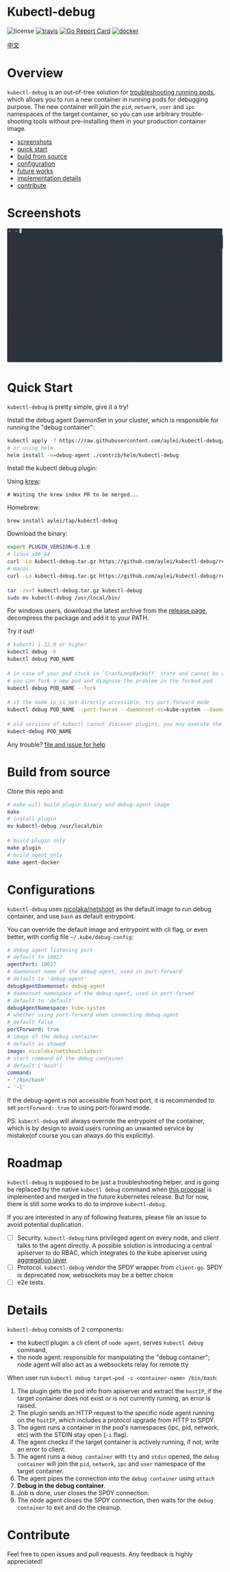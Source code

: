 # Kubectl-debug

![license](https://img.shields.io/hexpm/l/plug.svg)
[![travis](https://travis-ci.org/aylei/kubectl-debug.svg?branch=master)](https://travis-ci.org/aylei/kubectl-debug)
[![Go Report Card](https://goreportcard.com/badge/github.com/aylei/kubectl-debug)](https://goreportcard.com/report/github.com/aylei/kubectl-debug)
[![docker](https://img.shields.io/docker/pulls/aylei/debug-agent.svg)](https://hub.docker.com/r/aylei/debug-agent)

[中文](./docs/zh-cn.md)

# Overview

`kubectl-debug` is an out-of-tree solution for [troubleshooting running pods](https://github.com/kubernetes/community/blob/master/contributors/design-proposals/node/troubleshoot-running-pods.md), which allows you to run a new container in running pods for debugging purpose. The new container will join the `pid`, `network`, `user` and `ipc` namespaces of the target container, so you can use arbitrary trouble-shooting tools without pre-installing them in your production container image.

- [screenshots](#screenshots)
- [quick start](#quick-start)
- [build from source](#build-from-source)
- [configuration](#configurations)
- [future works](#future-works)
- [implementation details](#details)
- [contribute](#contribute)

# Screenshots

![gif](./docs/kube-debug.gif)

# Quick Start

`kubectl-debug` is pretty simple, give it a try!

Install the debug agent DaemonSet in your cluster, which is responsible for running the "debug container":

```bash
kubectl apply -f https://raw.githubusercontent.com/aylei/kubectl-debug/master/scripts/agent_daemonset.yml
# or using helm
helm install -n=debug-agent ./contrib/helm/kubectl-debug
```

Install the kubectl debug plugin:

Using [krew](https://github.com/kubernetes-sigs/krew):
```shell
# Waiting the krew index PR to be merged...
```

Homebrew:
```shell
brew install aylei/tap/kubectl-debug
```

Download the binary:
```bash
export PLUGIN_VERSION=0.1.0
# linux x86_64
curl -Lo kubectl-debug.tar.gz https://github.com/aylei/kubectl-debug/releases/download/v${PLUGIN_VERSION}/kubectl-debug_${PLUGIN_VERSION}_linux_amd64.tar.gz
# macos
curl -Lo kubectl-debug.tar.gz https://github.com/aylei/kubectl-debug/releases/download/v${PLUGIN_VERSION}/kubectl-debug_${PLUGIN_VERSION}_darwin_amd64.tar.gz

tar -zxvf kubectl-debug.tar.gz kubectl-debug
sudo mv kubectl-debug /usr/local/bin/
```

For windows users, download the latest archive from the [release page](https://github.com/aylei/kubectl-debug/releases/tag/v0.1.0), decompress the package and add it to your PATH.

Try it out!
```bash
# kubectl 1.12.0 or higher
kubectl debug -h
kubectl debug POD_NAME

# in case of your pod stuck in `CrashLoopBackoff` state and cannot be connected to,
# you can fork a new pod and diagnose the problem in the forked pod
kubectl debug POD_NAME --fork

# if the node ip is not directly accessible, try port-forward mode
kubectl debug POD_NAME --port-fowrad --daemonset-ns=kube-system --daemonset-name=debug-agent

# old versions of kubectl cannot discover plugins, you may execute the binary directly
kubect-debug POD_NAME

```

Any trouble? [file and issue for help](https://github.com/aylei/kubectl-debug/issues/new)

# Build from source

Clone this repo and:
```bash
# make will build plugin binary and debug-agent image
make
# install plugin
mv kubectl-debug /usr/local/bin

# build plugin only
make plugin
# build agent only
make agent-docker
```

# Configurations

`kubectl-debug` uses [nicolaka/netshoot](https://github.com/nicolaka/netshoot) as the default image to run debug container, and use `bash` as default entrypoint.

You can override the default image and entrypoint with cli flag, or even better, with config file `~/.kube/debug-config`:

```yaml
# debug agent listening port
# default to 10027
agentPort: 10027
# daemonset name of the debug-agent, used in port-forward
# default to 'debug-agent'
debugAgentDaemonset: debug-agent
# daemonset namespace of the debug-agent, used in port-forwad
# default to 'default'
debugAgentNamespace: kube-system
# whether using port-forward when connecting debug-agent
# default false
portForward: true
# image of the debug container
# default as showed
image: nicolaka/netshoot:latest
# start command of the debug container
# default ['bash']
command:
- '/bin/bash'
- '-l'
```

If the debug-agent is not accessible from host port, it is recommended to set `portForward: true` to using port-forawrd mode.

PS: `kubectl-debug` will always override the entrypoint of the container, which is by design to avoid users running an unwanted service by mistake(of course you can always do this explicitly).

# Roadmap

`kubectl-debug` is supposed to be just a troubleshooting helper, and is going be replaced by the native `kubectl debug` command when [this proposal](https://github.com/kubernetes/community/blob/master/contributors/design-proposals/node/troubleshoot-running-pods.md) is implemented and merged in the future kubernetes release. But for now, there is still some works to do to improve `kubectl-debug`.

If you are interested in any of following features, please file an issue to avoid potential duplication.

- [ ] Security. `kubectl-debug` runs privileged agent on every node, and client talks to the agent directly. A possible solution is introducing a central apiserver to do RBAC, which integrates to the kube apiserver using [aggregation layer](https://kubernetes.io/docs/concepts/extend-kubernetes/api-extension/apiserver-aggregation/)
- [ ] Protocol. `kubectl-debug` vendor the SPDY wrapper from `client-go`. SPDY is deprecated now, websockets may be a better choice
- [ ] e2e tests.

# Details

`kubectl-debug` consists of 2 components:

* the kubectl plugin: a cli client of `node agent`, serves `kubectl debug` command, 
* the node agent: responsible for manipulating the "debug container"; node agent will also act as a websockets relay for remote tty

When user run `kubectl debug target-pod -c <container-name> /bin/bash`:

1. The plugin gets the pod info from apiserver and extract the `hostIP`, if the target container does not exist or is not currently running, an error is raised.
2. The plugin sends an HTTP request to the specific node agent running on the `hostIP`, which includes a protocol upgrade from HTTP to SPDY.
3. The agent runs a container in the pod's namespaces (ipc, pid, network, etc) with the STDIN stay open (`-i` flag).
4. The agent checks if the target container is actively running, if not, write an error to client.
5. The agent runs a `debug container` with `tty` and `stdin` opened, the `debug container` will join the `pid`, `network`, `ipc` and `user` namespace of the target container.
6. The agent pipes the connection into the `debug container` using `attach`
7. **Debug in the debug container**.
8. Job is done, user closes the SPDY connection.
9. The node agent closes the SPDY connection, then waits for the `debug container` to exit and do the cleanup.

# Contribute

Feel free to open issues and pull requests. Any feedback is highly appreciated!
